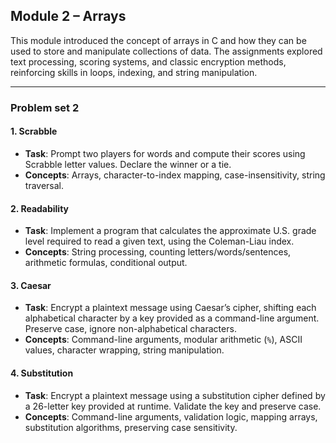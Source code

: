 ## Module 2 – Arrays

This module introduced the concept of arrays in C and how they can be used to store and manipulate collections of data.
The assignments explored text processing, scoring systems, and classic encryption methods, reinforcing skills in loops, indexing, and string manipulation.

---

### Problem set 2
#### 1. Scrabble

- **Task**: Prompt two players for words and compute their scores using Scrabble letter values. Declare the winner or a tie.
- **Concepts**: Arrays, character-to-index mapping, case-insensitivity, string traversal.

#### 2. Readability

- **Task**: Implement a program that calculates the approximate U.S. grade level required to read a given text, using the Coleman-Liau index.
- **Concepts**: String processing, counting letters/words/sentences, arithmetic formulas, conditional output.

#### 3. Caesar

- **Task**: Encrypt a plaintext message using Caesar’s cipher, shifting each alphabetical character by a key provided as a command-line argument. Preserve case, ignore non-alphabetical characters.
- **Concepts**: Command-line arguments, modular arithmetic (`%`), ASCII values, character wrapping, string manipulation.

#### 4. Substitution

- **Task**: Encrypt a plaintext message using a substitution cipher defined by a 26-letter key provided at runtime. Validate the key and preserve case.
- **Concepts**: Command-line arguments, validation logic, mapping arrays, substitution algorithms, preserving case sensitivity.
